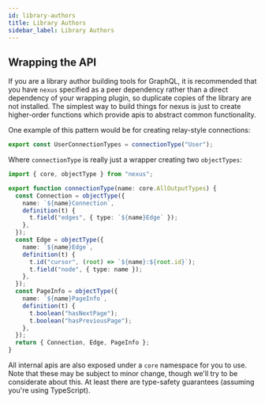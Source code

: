 ```yaml
---
id: library-authors
title: Library Authors
sidebar_label: Library Authors
---
```


## Wrapping the API

If you are a library author building tools for GraphQL, it is recommended that you have `nexus` specified as a peer dependency rather than a direct dependency of your wrapping plugin, so duplicate copies of the library are not installed. The simplest way to build things for nexus is just to create higher-order functions which provide apis to abstract common functionality.

One example of this pattern would be for creating relay-style connections:

```ts
export const UserConnectionTypes = connectionType("User");
```

Where `connectionType` is really just a wrapper creating two `objectTypes`:

```ts
import { core, objectType } from "nexus";

export function connectionType(name: core.AllOutputTypes) {
  const Connection = objectType({
    name: `${name}Connection`,
    definition(t) {
      t.field("edges", { type: `${name}Edge` });
    },
  });
  const Edge = objectType({
    name: `${name}Edge`,
    definition(t) {
      t.id("cursor", (root) => `${name}:${root.id}`);
      t.field("node", { type: name });
    },
  });
  const PageInfo = objectType({
    name: `${name}PageInfo`,
    definition(t) {
      t.boolean("hasNextPage");
      t.boolean("hasPreviousPage");
    },
  });
  return { Connection, Edge, PageInfo };
}
```

All internal apis are also exposed under a `core` namespace for you to use. Note that these may be subject to minor change, though we'll try to be considerate about this. At least there are type-safety guarantees (assuming you're using TypeScript).
